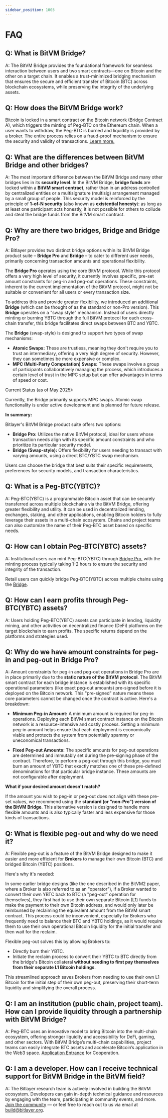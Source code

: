 ```yaml
---
sidebar_position: 1003
---
```


# FAQ


## Q: What is BitVM Bridge?
A: The BitVM Bridge provides the foundational framework for seamless interaction between users and two smart contracts—one on Bitcoin and the other on a target chain. It enables a trust-minimized bridging mechanism that ensures the secure and efficient transfer of Bitcoin (BTC) across blockchain ecosystems, while preserving the integrity of the underlying assets.

## Q: How does the BitVM Bridge work?
Bitcoin is locked in a smart contract on the Bitcoin network (Bridge Contract A), which triggers the minting of Peg-BTC on the Ethereum chain. When a user wants to withdraw, the Peg-BTC is burned and liquidity is provided by a broker. The entire process relies on a fraud-proof mechanism to ensure the security and validity of transactions. <a href='https://blog.bitlayer.org/introducing_bitvm_bridge/' target='_blank'>Learn more.</a>

## Q: What are the differences between BitVM Bridge and other bridges?

A: The most important difference between the BitVM Bridge and many other bridges lies in its **security level**. In the BitVM Bridge, **bridge funds** are locked within a **BitVM smart contract**, rather than in an address controlled by centralized entities or a multisignature (multisig) arrangement managed by a small group of people. This security model is reinforced by the principle of **1-of-N security** (also known as **existential honesty**): as long as at least one participant acts honestly, it is not possible for others to collude and steal the bridge funds from the BitVM smart contract.

## Q: Why are there two bridges, Bridge and Bridge Pro?

A: Bitlayer provides two distinct bridge options within its BitVM Bridge product suite – **Bridge Pro** and **Bridge** – to cater to different user needs, primarily concerning transaction amounts and operational flexibility.

The **Bridge Pro** operates using the core BitVM protocol. While this protocol offers a very high level of security, it currently involves specific, pre-set amount constraints for peg-in and peg-out operations. These constraints, inherent to the current implementation of the BitVM protocol, might not be suitable or convenient for all users or every transaction size.

To address this and provide greater flexibility, we introduced an additional **Bridge** (which can be thought of as the standard or non-Pro version). This **Bridge** operates on a "swap style" mechanism. Instead of users directly minting or burning YBTC through the full BitVM protocol for each cross-chain transfer, this bridge facilitates direct swaps between BTC and YBTC.

The **Bridge** (swap-style) is designed to support two types of swap mechanisms:

- **Atomic Swaps:** These are trustless, meaning they don't require you to trust an intermediary, offering a very high degree of security. However, they can sometimes be more expensive or complex.
- **MPC (Multi-Party Computation) Swaps:** These swaps involve a group of participants collaboratively managing the process, which introduces a certain level of trust in the MPC setup but can offer advantages in terms of speed or cost.

Current Status (as of May 2025):

Currently, the Bridge primarily supports MPC swaps. Atomic swap functionality is under active development and is planned for future release.

**In summary:**

Bitlayer's BitVM Bridge product suite offers two options:

- **Bridge Pro:** Utilizes the native BitVM protocol, ideal for users whose transaction needs align with its specific amount constraints and who prioritize its particular security model.
- **Bridge (Swap-style):** Offers flexibility for users needing to transact with varying amounts, using a direct BTC/YBTC swap mechanism.

Users can choose the bridge that best suits their specific requirements, preferences for security models, and transaction characteristics.


## Q: What is a Peg-BTC(YBTC)?
A: Peg-BTC(YBTC) is a programmable Bitcoin asset that can be securely transferred across multiple blockchains via the BitVM Bridge, offering greater flexibility and utility. It can be used in decentralized lending, exchanges, staking, and other applications, enabling Bitcoin holders to fully leverage their assets in a multi-chain ecosystem. Chains and project teams can also customize the name of their Peg-BTC asset based on specific needs.

## Q: How can I obtain Peg-BTC(YBTC) assets?
A: Institutional users can mint Peg-BTC(YBTC) through <a href='https://bitvmbridge.bitlayer.org/testnet/bridge-pro/mint' target='_blank' >Bridge Pro</a>, with the minting process typically taking 1-2 hours to ensure the security and integrity of the transaction.

Retail users can quickly bridge Peg-BTC(YBTC) across multiple chains using the <a href='https://bitvmbridge.bitlayer.org/testnet/bridge' target='_blank' >Bridge</a>.

## Q: How can I earn profits through Peg-BTC(YBTC) assets?
A: Users holding Peg-BTC(YBTC) assets can participate in lending, liquidity mining, and other activities on decentralized finance (DeFi) platforms on the target blockchain to earn profits. The specific returns depend on the platforms and strategies used.



## Q: Why do we have amount constraints for peg-in and peg-out in Bridge Pro?

A: Amount constraints for peg-in and peg-out operations in Bridge Pro are in place primarily due to the **static nature of the BitVM protocol**. The BitVM smart contract for each bridge instance is established with its specific operational parameters (like exact peg-out amounts) pre-signed before it is deployed on the Bitcoin network. This "pre-signed" nature means these core parameters cannot be changed once the contract is active. Here's a breakdown:

- **Minimum Peg-in Amount:** A minimum amount is required for peg-in operations. Deploying each BitVM smart contract instance on the Bitcoin network is a resource-intensive and costly process. Setting a minimum peg-in amount helps ensure that each deployment is economically viable and protects the system from potentially spammy or uneconomical transactions.

- **Fixed Peg-out Amounts:** The specific amounts for peg-out operations are determined and immutably set during the pre-signing phase of the contract. Therefore, to perform a peg-out through this bridge, you must burn an amount of YBTC that exactly matches one of these pre-defined denominations for that particular bridge instance. These amounts are not configurable after deployment.

**What if your desired amount doesn't match?**

If the amount you wish to peg-in or peg-out does not align with these pre-set values, we recommend using the **standard (or "non-Pro") version of the BitVM Bridge**. This alternative version is designed to handle more flexible amounts and is also typically faster and less expensive for those kinds of transactions.

## Q: What is flexible peg-out and why do we need it?

A: Flexible peg-out is a feature of the BitVM Bridge designed to make it easier and more efficient for **Brokers** to manage their own Bitcoin (BTC) and bridged Bitcoin (YBTC) positions.

Here's why it's needed:

In some earlier bridge designs (like the one described in the BitVM2 paper, where a Broker is also referred to as an "operator"), if a Broker wanted to convert their own YBTC back to BTC (a "peg-out" operation for themselves), they first had to use their own separate Bitcoin (L1) funds to make the payment to their own Bitcoin address, and would only later be reimbursed by reclaiming the equivalent amount from the BitVM smart contract. This process could be inconvenient, especially for Brokers who frequently need to balance their BTC and YBTC holdings, as it would require them to use their own operational Bitcoin liquidity for the initial transfer and then wait for the reclaim.

Flexible peg-out solves this by allowing Brokers to:

- Directly burn their YBTC.
- Initiate the reclaim process to convert their YBTC to BTC directly from the bridge's Bitcoin collateral **without needing to first pay themselves from their separate L1 Bitcoin holdings**.

This streamlined approach saves Brokers from needing to use their own L1 Bitcoin for the initial step of their own peg-out, preserving their short-term liquidity and simplifying the overall process.

## Q: I am an institution (public chain, project team). How can I provide liquidity through a partnership with BitVM Bridge?
A: Peg-BTC uses an innovative model to bring Bitcoin into the multi-chain ecosystem, offering stronger liquidity and accessibility for DeFi, gaming, and other sectors. With BitVM Bridge’s multi-chain capabilities, project teams can easily integrate BTC assets and accelerate Bitcoin’s application in the Web3 space. <a href='https://docs.bitlayer.org/docs/BitVMBridge/join-network' target='_blank' >Application Entrance</a> for Cooperation.

## Q: I am a developer. How can I receive technical support for BitVM Bridge in the BitVM field?
A: The Bitlayer research team is actively involved in building the BitVM ecosystem. Developers can gain in-depth technical guidance and resources by engaging with the team, participating in community events, and more. [Join the community](https://t.me/bitlayer_developers) — or feel free to reach out to us via email at [build@bitlayer.org](mailto:build@bitlayer.org).